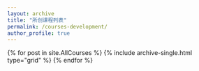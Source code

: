 ```yaml
---
layout: archive
title: "所创课程列表"
permalink: /courses-development/
author_profile: true
---
```

<div class="grid__wrapper">
  {% for post in site.AllCourses %}
    {% include archive-single.html type="grid" %}
  {% endfor %}
</div>
